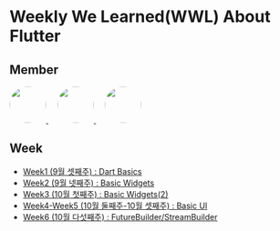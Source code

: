 # Weekly We Learned(WWL) About Flutter 

## Member
<a href="https://github.com/watchstep">
  <image src="https://avatars.githubusercontent.com/u/88659167?v=4"  width="64" height="64" style="border-radius:70%">
</a>&nbsp;&nbsp;&nbsp;
<a href="https://github.com/haaem">
  <image src="https://avatars.githubusercontent.com/u/113160789?v=4"  width="64" height="64" style="border-radius:70%">
</a>&nbsp;&nbsp;&nbsp;
<a href="https://github.com/hyunminyoo">
  <image src="https://avatars.githubusercontent.com/u/67991188?v=4"  width="64" height="64" style="border-radius:70%">
</a>

## Week
- [Week1 (9월 셋째주) : Dart Basics](Week1)
- [Week2 (9월 넷째주) : Basic Widgets](Week2)
- [Week3 (10월 첫째주) : Basic Widgets(2)](Week3)
- [Week4-Week5 (10월 둘째주-10월 셋째주) : Basic UI](Week4/Week5)
- [Week6 (10월 다섯째주) : FutureBuilder/StreamBuilder](Week6)
